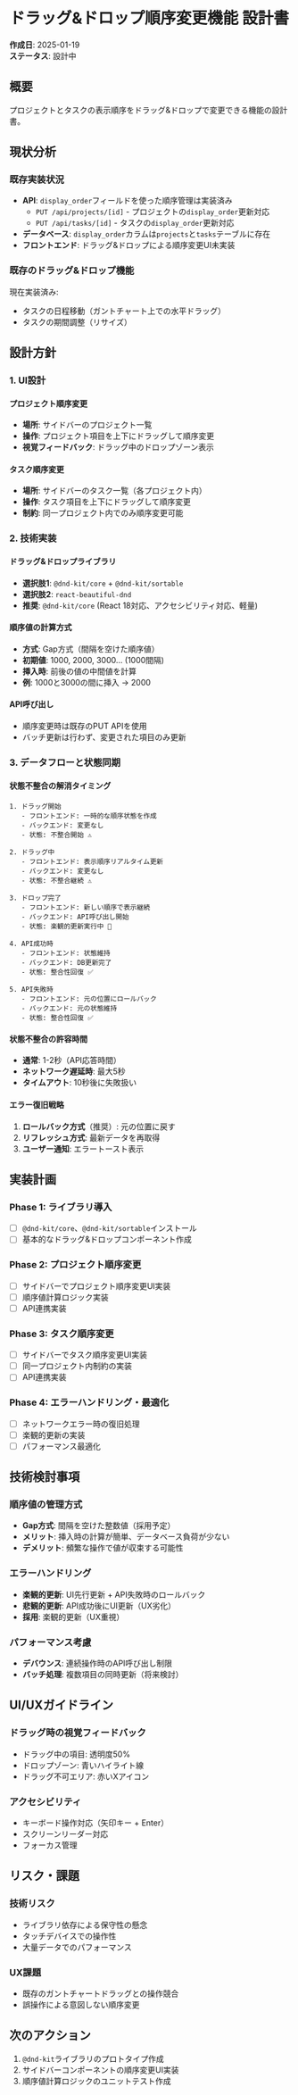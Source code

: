 # ドラッグ&ドロップ順序変更機能 設計書

**作成日**: 2025-01-19  
**ステータス**: 設計中

## 概要

プロジェクトとタスクの表示順序をドラッグ&ドロップで変更できる機能の設計書。

## 現状分析

### 既存実装状況
- **API**: `display_order`フィールドを使った順序管理は実装済み
  - `PUT /api/projects/[id]` - プロジェクトの`display_order`更新対応
  - `PUT /api/tasks/[id]` - タスクの`display_order`更新対応
- **データベース**: `display_order`カラムは`projects`と`tasks`テーブルに存在
- **フロントエンド**: ドラッグ&ドロップによる順序変更UI未実装

### 既存のドラッグ&ドロップ機能
現在実装済み:
- タスクの日程移動（ガントチャート上での水平ドラッグ）
- タスクの期間調整（リサイズ）

## 設計方針

### 1. UI設計

#### プロジェクト順序変更
- **場所**: サイドバーのプロジェクト一覧
- **操作**: プロジェクト項目を上下にドラッグして順序変更
- **視覚フィードバック**: ドラッグ中のドロップゾーン表示

#### タスク順序変更
- **場所**: サイドバーのタスク一覧（各プロジェクト内）
- **操作**: タスク項目を上下にドラッグして順序変更
- **制約**: 同一プロジェクト内でのみ順序変更可能

### 2. 技術実装

#### ドラッグ&ドロップライブラリ
- **選択肢1**: `@dnd-kit/core` + `@dnd-kit/sortable`
- **選択肢2**: `react-beautiful-dnd`
- **推奨**: `@dnd-kit/core` (React 18対応、アクセシビリティ対応、軽量)

#### 順序値の計算方式
- **方式**: Gap方式（間隔を空けた順序値）
- **初期値**: 1000, 2000, 3000... (1000間隔)
- **挿入時**: 前後の値の中間値を計算
- **例**: 1000と3000の間に挿入 → 2000

#### API呼び出し
- 順序変更時は既存のPUT APIを使用
- バッチ更新は行わず、変更された項目のみ更新

### 3. データフローと状態同期

#### 状態不整合の解消タイミング

```
1. ドラッグ開始
   - フロントエンド: 一時的な順序状態を作成
   - バックエンド: 変更なし
   - 状態: 不整合開始 ⚠️

2. ドラッグ中 
   - フロントエンド: 表示順序リアルタイム更新
   - バックエンド: 変更なし
   - 状態: 不整合継続 ⚠️

3. ドロップ完了
   - フロントエンド: 新しい順序で表示継続
   - バックエンド: API呼び出し開始
   - 状態: 楽観的更新実行中 🔄

4. API成功時
   - フロントエンド: 状態維持
   - バックエンド: DB更新完了
   - 状態: 整合性回復 ✅

5. API失敗時
   - フロントエンド: 元の位置にロールバック
   - バックエンド: 元の状態維持
   - 状態: 整合性回復 ✅
```

#### 状態不整合の許容時間
- **通常**: 1-2秒（API応答時間）
- **ネットワーク遅延時**: 最大5秒
- **タイムアウト**: 10秒後に失敗扱い

#### エラー復旧戦略
1. **ロールバック方式**（推奨）: 元の位置に戻す
2. **リフレッシュ方式**: 最新データを再取得
3. **ユーザー通知**: エラートースト表示

## 実装計画

### Phase 1: ライブラリ導入
- [ ] `@dnd-kit/core`、`@dnd-kit/sortable`インストール
- [ ] 基本的なドラッグ&ドロップコンポーネント作成

### Phase 2: プロジェクト順序変更
- [ ] サイドバーでプロジェクト順序変更UI実装
- [ ] 順序値計算ロジック実装
- [ ] API連携実装

### Phase 3: タスク順序変更
- [ ] サイドバーでタスク順序変更UI実装
- [ ] 同一プロジェクト内制約の実装
- [ ] API連携実装

### Phase 4: エラーハンドリング・最適化
- [ ] ネットワークエラー時の復旧処理
- [ ] 楽観的更新の実装
- [ ] パフォーマンス最適化

## 技術検討事項

### 順序値の管理方式
- **Gap方式**: 間隔を空けた整数値（採用予定）
- **メリット**: 挿入時の計算が簡単、データベース負荷が少ない
- **デメリット**: 頻繁な操作で値が収束する可能性

### エラーハンドリング
- **楽観的更新**: UI先行更新 + API失敗時のロールバック
- **悲観的更新**: API成功後にUI更新（UX劣化）
- **採用**: 楽観的更新（UX重視）

### パフォーマンス考慮
- **デバウンス**: 連続操作時のAPI呼び出し制限
- **バッチ処理**: 複数項目の同時更新（将来検討）

## UI/UXガイドライン

### ドラッグ時の視覚フィードバック
- ドラッグ中の項目: 透明度50%
- ドロップゾーン: 青いハイライト線
- ドラッグ不可エリア: 赤いXアイコン

### アクセシビリティ
- キーボード操作対応（矢印キー + Enter）
- スクリーンリーダー対応
- フォーカス管理

## リスク・課題

### 技術リスク
- ライブラリ依存による保守性の懸念
- タッチデバイスでの操作性
- 大量データでのパフォーマンス

### UX課題
- 既存のガントチャートドラッグとの操作競合
- 誤操作による意図しない順序変更

## 次のアクション

1. `@dnd-kit`ライブラリのプロトタイプ作成
2. サイドバーコンポーネントの順序変更UI実装
3. 順序値計算ロジックのユニットテスト作成